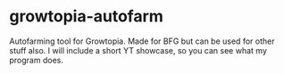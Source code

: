 # growtopia-autofarm
Autofarming tool for Growtopia. Made for BFG but can be used for other stuff also. I will include a short YT showcase, so you can see what my program does.
